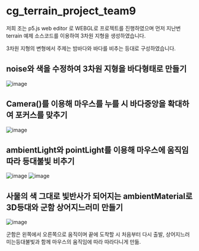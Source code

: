 
# cg_terrain_project_team9

저희 조는 p5.js web editor 로 WEBGL로 프로젝트를 진행하였으며 
먼저 지난번 terrain 예제 소스코드를 이용하여 3차원 지형을 생성하였습니다.

3차원 지형의 변형에서 주제는 밤바다와 바다를 비추는 등대로 구성하였습니다.


## noise와 색을 수정하여 3차원 지형을 바다형태로 만들기

![image](https://user-images.githubusercontent.com/83346568/161428615-34b05ce8-420f-4fbf-b779-10610c0acaba.png)

## Camera()를 이용해 마우스를 누를 시 바다중앙을 확대하여 포커스를 맞추기

![image](https://user-images.githubusercontent.com/83346568/161428694-1fba206d-d8be-4c74-a817-6bd0e766ee7d.png)

## ambientLight와 pointLight를 이용해 마우스에 움직임 따라 등대불빛 비추기

![image](https://user-images.githubusercontent.com/83346568/161428931-c349262b-740f-4b66-9568-6c586283ff34.png)
![image](https://user-images.githubusercontent.com/83346568/161428949-2318d2da-b6bf-431d-8663-b6e95104cf00.png)

## 사물의 색 그대로 빛반사가 되어지는 ambientMaterial로 3D등대와 군함 상어지느러미 만들기

![image](https://user-images.githubusercontent.com/83346568/161429026-7e1ce90b-f12e-4487-a9af-d8fbeadf85fe.png)

군함은 왼쪽에서 오른쪽으로 움직이며 끝에 도착할 시 처음부터 다시 출발,
상어지느러미는등대불빛과 함께 마우스의 움직임에 따라 따라다니게 만듦.

